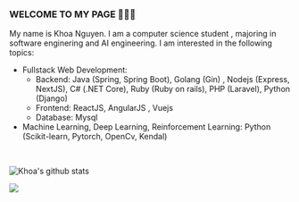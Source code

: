 ### WELCOME TO MY PAGE 👋👋👋
My name is Khoa Nguyen. I am a computer science student , majoring in software enginering and AI engineering. 
I am interested in the following topics: 
- Fullstack Web Development:
  - Backend: Java (Spring, Spring Boot), Golang (Gin) , Nodejs (Express, NextJS), C# (.NET Core), Ruby (Ruby on rails), PHP (Laravel), Python (Django)
  - Frontend: ReactJS, AngularJS , Vuejs
  - Database: Mysql
- Machine Learning, Deep Learning, Reinforcement Learning: Python (Scikit-learn, Pytorch, OpenCv, Kendal) 
<br>



![Khoa's github stats](https://github-readme-stats-git-masterrstaa-rickstaa.vercel.app/api?username=Nguyen-Dang-Khoa-04072004&show_icons=true&theme=tokyonight&hide=contribs,prs,issues)

<a href="https://github.com/Nguyen-Dang-Khoa-04072004/Nguyen-Dang-Khoa04072004.git">
  <!-- Change the `github-readme-stats.anuraghazra1.vercel.app` to `github-readme-stats.vercel.app`  -->
  <img align="center" src="https://github-readme-stats.anuraghazra1.vercel.app/api/pin/?username=Nguyen-Dang-Khoa-04072004&repo=Nguyen-Dang-Khoa-04072004&theme=radical" />
</a> 
